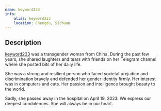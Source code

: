 ```yaml
---
name: keyword233
info:
    alias: keyword233
    location: Chengdu, Sichuan
---
```


## Description

[keyword233](https://twitter.com/keyword233) was a transgender woman from China. During the past few years, she shared laughters and tears with friends on her Telegram channel where she posted bits of her daily life.

She was a strong and resilient person who faced societal prejudice and discrimination bravely and defended her gender identity firmly. 
Her interest was in computers and cats. Her passion and intelligence brought beauty to the world.

Sadly, she passed away in the hospital on April 19, 2023. We express our deepest condolences. She will always be in our heart.
